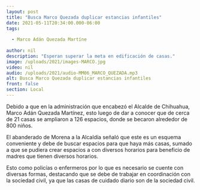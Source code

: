 ```yaml
---
layout: post
title: "Busca Marco Quezada duplicar estancias infantiles"
date: 2021-05-11T20:34:00.000-06:00
tags:
  
  - Marco Adán Quezada Martíne
  
author: nil
description: "Esperan superar la meta en edificación de casas."
image: /uploads/2021/images-MARCO.jpg
video: nil
audio: /uploads/2021/audio-MM06_MARCO_QUEZADA.mp3
alt: Busca Marco Quezada duplicar estancias infantiles
front: false
section: Local
---
```


Debido a que en la administración que encabezó el Alcalde de Chihuahua, Marco Adán Quezada Martínez, esto luego de dar a conocer que de cerca de 21 casas se ampliaron a 126 espacios, donde se becaron alrededor de 800 niños.

El abanderado de Morena a la Alcaldía señaló que este es un esquema conveniente y debe de buscar espacios para que haya más casas, sumado a que se pudiera crear espacios a con diversos horarios para beneficio de madres que tienen diversos horarios.

Esto como policías o enfermeros por lo que es necesario se cuente con diversas formas, destacando que se debe de trabajar en coordinación con la sociedad civil, ya que las casas de cuidado diario son de la sociedad civil.
